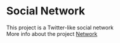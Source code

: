 # Social Network

This project is a Twitter-like social network\
More info about the project [Network](https://cs50.harvard.edu/web/2020/projects/4/network/)
